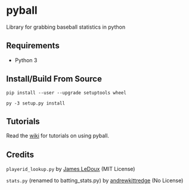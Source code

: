 # pyball

Library for grabbing baseball statistics in python

## Requirements
- Python 3

## Install/Build From Source
```
pip install --user --upgrade setuptools wheel

py -3 setup.py install
```

## Tutorials

Read the [wiki](https://github.com/SummitCode/pyball/wiki) for tutorials on using pyball.

## Credits

`playerid_lookup.py` by [James LeDoux](https://github.com/jldbc/pybaseball) (MIT License)

`stats.py` (renamed to batting_stats.py) by [andrewkittredge](https://github.com/andrewkittredge/Baseball-Reference-Scraping) (No License)
